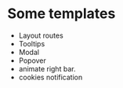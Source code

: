 # Some templates

- Layout routes
- Tooltips
- Modal
- Popover
- animate right bar.
- cookies notification
